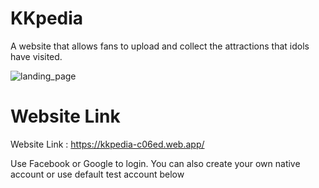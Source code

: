 # KKpedia
A website that allows fans to upload and collect the attractions that idols have visited.

![landing_page](https://user-images.githubusercontent.com/77537057/143887179-9dda2e13-81dd-413a-9a0c-640555dd9fd3.png)

# Website Link
Website Link : https://kkpedia-c06ed.web.app/

Use Facebook or Google to login.
You can also create your own native account or use default test account below
